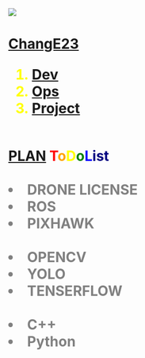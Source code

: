 <!DOCTYPE html>
<html>
<head>
	<img src="https://capsule-render.vercel.app/api?type=wave&color=auto&height=300&section=header&text=ChangE23%20info&fontSize=90" />


<body>
  <h1><a href="https://github.com/ChangE23"> ChangE23 </a><span style="color:red"><span style="color:orange"><span style="color:yellow"><span 
	</h1>
  <div id="grid">
    <ol>
      <li><a href="https://change23.github.io/my_blog/">Dev</a></li>
      <li><a href="http://hanjari.cf">Ops</a></li>
      <li><a href="https://github.com/ChangE23">Project</a></li>
    </ol>
	
	
<br>	
<hl><strong><a href="https://github.com/ChangE23">PLAN</a> <span style="color:red">T<span style="color:orange">o<span style="color:yellow">D<span style="color:green">o<span style="color:blue">L<span style="color:navy">i<span style="color:puple">st<span style="color:gray">
	<br>
<br>
<li>   DRONE LICENSE </li>
<li>   ROS </li>
<li>   PIXHAWK </li>

<br>
<li>  OPENCV </li>
<li>  YOLO </li>
<li>  TENSERFLOW </li>

<br>
<li>  C++</li>
<li>  Python</li>
<br>

<br>
